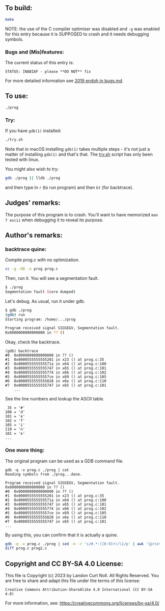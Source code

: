 ## To build:

```sh
make
```

NOTE: the use of the C compiler optimiser was disabled and `-g` was enabled for
this entry because it is SUPPOSED to crash and it needs debugging symbols.


### Bugs and (Mis)features:

The current status of this entry is:

```
STATUS: INABIAF - please **DO NOT** fix
```

For more detailed information see [2019 endoh in bugs.md](/bugs.md#2019-endoh).


## To use:

```sh
./prog
```


### Try:

If you have `gdb(1)` installed:

```sh
./try.sh
```

Note that in macOS installing `gdb(1)` takes multiple steps - it's not just a
matter of installing `gdb(1)` and that's that. The [try.sh](try.sh) script has
only been tested with linux.

You might also wish to try:

```sh
gdb ./prog || lldb ./prog
```

and then type in `r` (to run program) and then `bt` (for backtrace).


## Judges' remarks:

The purpose of this program is to crash. You'll want to have memorized `man 7
ascii` when debugging it to reveal its purpose.


## Author's remarks:


### backtrace quine:

Compile prog.c with no optimization.

```sh
cc -g -O0 -o prog prog.c
```

Then, run it.  You will see a segmentation fault.

```sh
$ ./prog
Segmentation fault (core dumped)
```

Let's debug.  As usual, run it under gdb.

```sh
$ gdb ./prog
(gdb) run
Starting program: /home/.../prog

Program received signal SIGSEGV, Segmentation fault.
0x0000000000000000 in ?? ()
```

Okay, check the backtrace.

```
(gdb) backtrace
#0  0x0000000000000000 in ?? ()
#1  0x0000555555555201 in x23 () at prog.c:35
#2  0x000055555555571a in x64 () at prog.c:100
#3  0x0000555555555747 in x65 () at prog.c:101
#4  0x0000555555555774 in x66 () at prog.c:102
#5  0x00005555555557ce in x69 () at prog.c:105
#6  0x0000555555555828 in x6e () at prog.c:110
#7  0x0000555555555747 in x65 () at prog.c:101
    ...
```

See the line numbers and lookup the ASCII table.

```
 35 = '#'
100 = 'd'
101 = 'e'
102 = 'f'
105 = 'i'
110 = 'n'
101 = 'e'
...
```

### One more thing:

The original program can be used as a GDB command file.

```
gdb -q -x prog.c ./prog | cat
Reading symbols from ./prog...done.

Program received signal SIGSEGV, Segmentation fault.
0x0000000000000000 in ?? ()
#0  0x0000000000000000 in ?? ()
#1  0x0000555555555201 in x23 () at prog.c:35
#2  0x000055555555571a in x64 () at prog.c:100
#3  0x0000555555555747 in x65 () at prog.c:101
#4  0x0000555555555774 in x66 () at prog.c:102
#5  0x00005555555557ce in x69 () at prog.c:105
#6  0x0000555555555828 in x6e () at prog.c:110
#7  0x0000555555555747 in x65 () at prog.c:101
...
```

By using this, you can confirm that it is actually a quine.

```sh
gdb -q -x prog.c ./prog | sed -n -r 's/#.*:([0-9]+)/\1/p' | awk '{printf "%c",$1}' > prog2.c
diff prog.c prog2.c
```


## Copyright and CC BY-SA 4.0 License:

This file is Copyright (c) 2023 by Landon Curt Noll.  All Rights Reserved.
You are free to share and adapt this file under the terms of this license:

    Creative Commons Attribution-ShareAlike 4.0 International (CC BY-SA 4.0)

For more information, see: https://creativecommons.org/licenses/by-sa/4.0/
